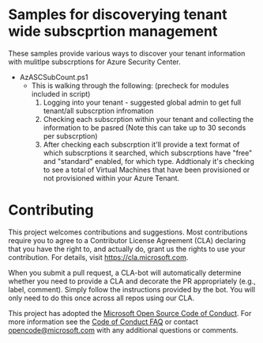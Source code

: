 # Samples for discoverying tenant wide subscprtion management

These samples provide various ways to discover your tenant information with mulitlpe subscrptions for Azure Security Center.

* AzASCSubCount.ps1
    - This is walking through the following: (precheck for modules included in script)
        1. Logging into your tenant - suggested global admin to get full tenant/all subscrption infromation
        2. Checking each subscrption within your tenant and collecting the information to be pasred (Note this can take up to 30 seconds per subscrption)
        3. After checking each subscrption it'll provide a text format of which subscrptions it searched, which subscrptions have "free" and "standard" enabled, for which type. Addtionaly it's checking to see a total of Virtual Machines that have been provisioned or not provisioned within your Azure Tenant.





# Contributing

This project welcomes contributions and suggestions.  Most contributions require you to agree to a
Contributor License Agreement (CLA) declaring that you have the right to, and actually do, grant us
the rights to use your contribution. For details, visit https://cla.microsoft.com.

When you submit a pull request, a CLA-bot will automatically determine whether you need to provide
a CLA and decorate the PR appropriately (e.g., label, comment). Simply follow the instructions
provided by the bot. You will only need to do this once across all repos using our CLA.

This project has adopted the [Microsoft Open Source Code of Conduct](https://opensource.microsoft.com/codeofconduct/).
For more information see the [Code of Conduct FAQ](https://opensource.microsoft.com/codeofconduct/faq/) or
contact [opencode@microsoft.com](mailto:opencode@microsoft.com) with any additional questions or comments.
